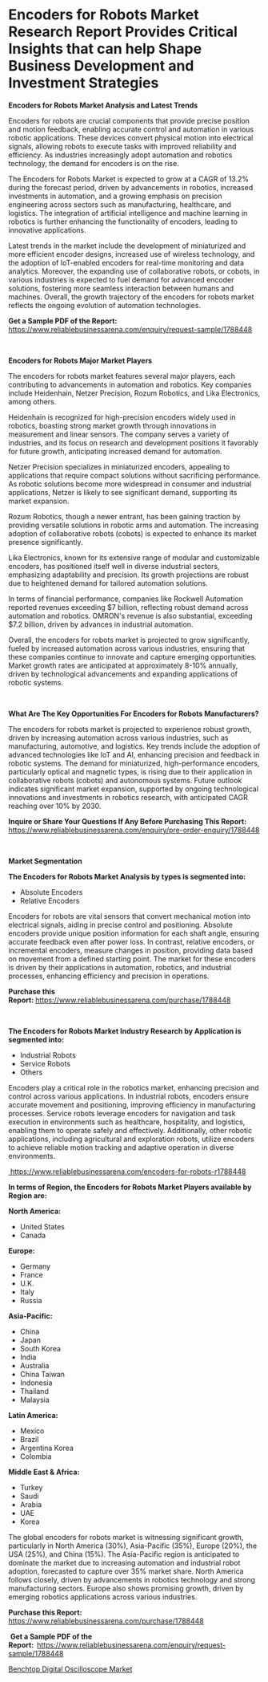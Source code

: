 <p><h1>Encoders for Robots Market Research Report Provides Critical Insights that can help Shape Business Development and Investment Strategies</h1></p><p><strong>Encoders for Robots Market Analysis and Latest Trends</strong></p>
<p><p>Encoders for robots are crucial components that provide precise position and motion feedback, enabling accurate control and automation in various robotic applications. These devices convert physical motion into electrical signals, allowing robots to execute tasks with improved reliability and efficiency. As industries increasingly adopt automation and robotics technology, the demand for encoders is on the rise.</p><p>The Encoders for Robots Market is expected to grow at a CAGR of 13.2% during the forecast period, driven by advancements in robotics, increased investments in automation, and a growing emphasis on precision engineering across sectors such as manufacturing, healthcare, and logistics. The integration of artificial intelligence and machine learning in robotics is further enhancing the functionality of encoders, leading to innovative applications.</p><p>Latest trends in the market include the development of miniaturized and more efficient encoder designs, increased use of wireless technology, and the adoption of IoT-enabled encoders for real-time monitoring and data analytics. Moreover, the expanding use of collaborative robots, or cobots, in various industries is expected to fuel demand for advanced encoder solutions, fostering more seamless interaction between humans and machines. Overall, the growth trajectory of the encoders for robots market reflects the ongoing evolution of automation technologies.</p></p>
<p><strong>Get a Sample PDF of the Report:&nbsp;</strong> <a href="https://www.reliablebusinessarena.com/enquiry/request-sample/1788448?utm_campaign=2988&utm_medium=2&utm_source=Github&utm_content=ia&utm_term=06042025&utm_id=encoders-for-robots">https://www.reliablebusinessarena.com/enquiry/request-sample/1788448</a></p>
<p>&nbsp;</p>
<p><strong>Encoders for Robots Major Market Players</strong></p>
<p><p>The encoders for robots market features several major players, each contributing to advancements in automation and robotics. Key companies include Heidenhain, Netzer Precision, Rozum Robotics, and Lika Electronics, among others.</p><p>Heidenhain is recognized for high-precision encoders widely used in robotics, boasting strong market growth through innovations in measurement and linear sensors. The company serves a variety of industries, and its focus on research and development positions it favorably for future growth, anticipating increased demand for automation.</p><p>Netzer Precision specializes in miniaturized encoders, appealing to applications that require compact solutions without sacrificing performance. As robotic solutions become more widespread in consumer and industrial applications, Netzer is likely to see significant demand, supporting its market expansion.</p><p>Rozum Robotics, though a newer entrant, has been gaining traction by providing versatile solutions in robotic arms and automation. The increasing adoption of collaborative robots (cobots) is expected to enhance its market presence significantly.</p><p>Lika Electronics, known for its extensive range of modular and customizable encoders, has positioned itself well in diverse industrial sectors, emphasizing adaptability and precision. Its growth projections are robust due to heightened demand for tailored automation solutions.</p><p>In terms of financial performance, companies like Rockwell Automation reported revenues exceeding $7 billion, reflecting robust demand across automation and robotics. OMRON's revenue is also substantial, exceeding $7.2 billion, driven by advances in industrial automation.</p><p>Overall, the encoders for robots market is projected to grow significantly, fueled by increased automation across various industries, ensuring that these companies continue to innovate and capture emerging opportunities. Market growth rates are anticipated at approximately 8-10% annually, driven by technological advancements and expanding applications of robotic systems.</p></p>
<p>&nbsp;</p>
<p><strong>What Are The Key Opportunities For Encoders for Robots Manufacturers?</strong></p>
<p><p>The encoders for robots market is projected to experience robust growth, driven by increasing automation across various industries, such as manufacturing, automotive, and logistics. Key trends include the adoption of advanced technologies like IoT and AI, enhancing precision and feedback in robotic systems. The demand for miniaturized, high-performance encoders, particularly optical and magnetic types, is rising due to their application in collaborative robots (cobots) and autonomous systems. Future outlook indicates significant market expansion, supported by ongoing technological innovations and investments in robotics research, with anticipated CAGR reaching over 10% by 2030.</p></p>
<p><strong>Inquire or Share Your Questions If Any Before Purchasing This Report:</strong> <a href="https://www.reliablebusinessarena.com/enquiry/pre-order-enquiry/1788448?utm_campaign=2988&utm_medium=2&utm_source=Github&utm_content=ia&utm_term=06042025&utm_id=encoders-for-robots">https://www.reliablebusinessarena.com/enquiry/pre-order-enquiry/1788448</a></p>
<p>&nbsp;</p>
<p><strong>Market Segmentation</strong></p>
<p><strong>The Encoders for Robots Market Analysis by types is segmented into:</strong></p>
<p><ul><li>Absolute Encoders</li><li>Relative Encoders</li></ul></p>
<p><p>Encoders for robots are vital sensors that convert mechanical motion into electrical signals, aiding in precise control and positioning. Absolute encoders provide unique position information for each shaft angle, ensuring accurate feedback even after power loss. In contrast, relative encoders, or incremental encoders, measure changes in position, providing data based on movement from a defined starting point. The market for these encoders is driven by their applications in automation, robotics, and industrial processes, enhancing efficiency and precision in operations.</p></p>
<p><strong>Purchase this Report:&nbsp;</strong><a href="https://www.reliablebusinessarena.com/purchase/1788448?utm_campaign=2988&utm_medium=2&utm_source=Github&utm_content=ia&utm_term=06042025&utm_id=encoders-for-robots">https://www.reliablebusinessarena.com/purchase/1788448</a></p>
<p>&nbsp;</p>
<p><strong>The Encoders for Robots Market Industry Research by Application is segmented into:</strong></p>
<p><ul><li>Industrial Robots</li><li>Service Robots</li><li>Others</li></ul></p>
<p><p>Encoders play a critical role in the robotics market, enhancing precision and control across various applications. In industrial robots, encoders ensure accurate movement and positioning, improving efficiency in manufacturing processes. Service robots leverage encoders for navigation and task execution in environments such as healthcare, hospitality, and logistics, enabling them to operate safely and effectively. Additionally, other robotic applications, including agricultural and exploration robots, utilize encoders to achieve reliable motion tracking and adaptive operation in diverse environments.</p></p>
<p><a href="https://www.reliablebusinessarena.com/encoders-for-robots-r1788448?utm_campaign=2988&utm_medium=2&utm_source=Github&utm_content=ia&utm_term=06042025&utm_id=encoders-for-robots">&nbsp;https://www.reliablebusinessarena.com/encoders-for-robots-r1788448</a></p>
<p><strong>In terms of Region, the Encoders for Robots Market Players available by Region are:</strong></p>
<p>
    <p> <strong> North America: </strong>
        <ul>
            <li>United States</li>
            <li>Canada</li>
        </ul>
        </p> 
    <p> <strong> Europe: </strong>
        <ul>
            <li>Germany</li>
            <li>France</li>
            <li>U.K.</li>
            <li>Italy</li>
            <li>Russia</li>
        </ul>
        </p> 
    <p> <strong> Asia-Pacific: </strong>
        <ul>
            <li>China</li>
            <li>Japan</li>
            <li>South Korea</li>
            <li>India</li>
            <li>Australia</li>
            <li>China Taiwan</li>
            <li>Indonesia</li>
            <li>Thailand</li>
            <li>Malaysia</li>
        </ul>
        </p> 
    <p> <strong> Latin America: </strong>
        <ul>
            <li>Mexico</li>
            <li>Brazil</li>
            <li>Argentina Korea</li>
            <li>Colombia</li>
        </ul>
        </p> 
    <p> <strong> Middle East & Africa: </strong>
        <ul>
            <li>Turkey</li>
            <li>Saudi</li>
            <li>Arabia</li>
            <li>UAE</li>
            <li>Korea</li>
        </ul>
    </p>
    </p>
<p><p>The global encoders for robots market is witnessing significant growth, particularly in North America (30%), Asia-Pacific (35%), Europe (20%), the USA (25%), and China (15%). The Asia-Pacific region is anticipated to dominate the market due to increasing automation and industrial robot adoption, forecasted to capture over 35% market share. North America follows closely, driven by advancements in robotics technology and strong manufacturing sectors. Europe also shows promising growth, driven by emerging robotics applications across various industries.</p></p>
<p><strong>Purchase this Report: </strong><a href="https://www.reliablebusinessarena.com/purchase/1788448?utm_campaign=2988&utm_medium=2&utm_source=Github&utm_content=ia&utm_term=06042025&utm_id=encoders-for-robots">https://www.reliablebusinessarena.com/purchase/1788448</a></p>
<p>&nbsp;<strong>Get a Sample PDF of the Report:&nbsp;&nbsp;</strong><a href="https://www.reliablebusinessarena.com/enquiry/request-sample/1788448?utm_campaign=2988&utm_medium=2&utm_source=Github&utm_content=ia&utm_term=06042025&utm_id=encoders-for-robots">https://www.reliablebusinessarena.com/enquiry/request-sample/1788448</a></p>
<p><strong></strong></p>
<p><p><a href="https://github.com/pidlisseas/Market-Research-Report-List-1/blob/main/benchtop-digital-oscilloscope-market.md?utm_campaign=2988&utm_medium=2&utm_source=Github&utm_content=ia&utm_term=06042025&utm_id=encoders-for-robots">Benchtop Digital Oscilloscope Market</a></p></p>